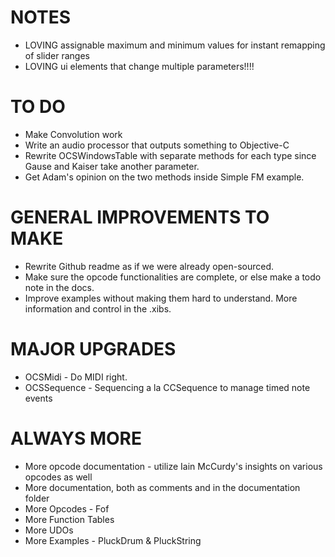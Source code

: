 NOTES
=====

* LOVING assignable maximum and minimum values for instant remapping of slider ranges
* LOVING ui elements that change multiple parameters!!!!

TO DO
=====

* Make Convolution work
* Write an audio processor that outputs something to Objective-C
* Rewrite OCSWindowsTable with separate methods for each type since Gause and Kaiser take another parameter.
* Get Adam's opinion on the two methods inside Simple FM example.

GENERAL IMPROVEMENTS TO MAKE
============================

* Rewrite Github readme as if we were already open-sourced.
* Make sure the opcode functionalities are complete, or else make a todo note in the docs.
* Improve examples without making them hard to understand.  More information and control in the .xibs.

MAJOR UPGRADES
==============

* OCSMidi - Do MIDI right.
* OCSSequence - Sequencing a la CCSequence to manage timed note events

ALWAYS MORE
===========

* More opcode documentation - utilize Iain McCurdy's insights on various opcodes as well
* More documentation, both as comments and in the documentation folder
* More Opcodes - Fof
* More Function Tables
* More UDOs
* More Examples - PluckDrum & PluckString


